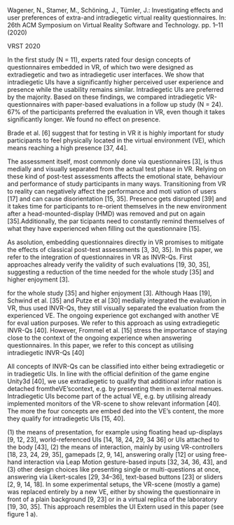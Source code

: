 Wagener, N., Stamer, M., Schöning, J., Tümler, J.: Investigating effects and user preferences of extra-and intradiegetic virtual reality questionnaires. In: 26th ACM Symposium on Virtual Reality Software and Technology. pp. 1–11 (2020)

VRST 2020

In the first study (N = 11), experts rated four design concepts of questionnaires embedded in VR, of which two were designed as extradiegetic and two as intradiegetic user interfaces. We show that intradiegetic UIs have a significantly higher perceived user experience and presence while the usability remains similar. Intradiegetic UIs are preferred by the majority. Based on these findings, we compared intradiegetic VR-questionnaires with paper-based evaluations in a follow up study (N = 24). 67% of the participants preferred the evaluation in VR, even though it takes significantly longer. We found no effect on presence.

Brade et al. [6] suggest that for testing in VR it is highly important for study participants to feel physically located in the virtual environment (VE), which means reaching a high presence [37, 44].

The assessment itself, most commonly done via questionnaires [3], is thus medially and visually separated from the actual test phase in VR. Relying on these kind of post-test assessments affects the emotional state, behaviour and performance of study participants in many ways. Transitioning from VR to reality can negatively affect the performance and moti vation of users [17] and can cause disorientation [15, 35]. Presence gets disrupted [39] and it takes time for participants to re-orient themselves in the new environment after a head-mounted-display (HMD) was removed and put on again [35].Additionally, the par ticipants need to constantly remind themselves of what they have experienced when filling out the questionnaire [15].

As asolution, embedding questionnaires directly in VR promises to mitigate the effects of classical post-test assessments [3, 30, 35]. In this paper, we refer to the integration of questionnaires in VR as INVR-Qs. First approaches already verify the validity of such evaluations [19, 30, 35], suggesting a reduction of the time needed for the whole study [35] and higher enjoyment [3].

for the whole study [35] and higher enjoyment [3]. Although Haas [19], Schwind et al. [35] and Putze et al [30] medially integrated the evaluation in VR, thus used INVR-Qs, they still visually separated the evaluation from the experienced VE. The ongoing experience got exchanged with another VE for eval uation purposes. We refer to this approach as using extradiegetic INVR-Qs [40]. However, Frommel et al. [15] stress the importance of staying close to the context of the ongoing experience when answering questionnaires. In this paper, we refer to this concept as utilising intradiegetic INVR-Qs [40]

All concepts of INVR-Qs can be classified into either being extradiegetic or in tradiegetic UIs. In line with the official definition of the game engine Unity3d [40], we use extradiegetic to qualify that additional infor mation is detached fromtheVE’scontext, e.g. by presenting them in external menues. Intradiegetic UIs become part of the actual VE, e.g. by utilising already implemented monitors of the VR-scene to show relevant information [40]. The more the four concepts are embed ded into the VE’s content, the more they qualify for intradiegetic UIs [15, 40].

(1) the means of presentation, for example using floating head up-displays [9, 12, 23], world-referenced UIs [14, 18, 24, 29, 34 36] or UIs attached to the body [43], (2) the means of interaction, mainly by using VR-controllers [18, 23, 24, 29, 35], gamepads [2, 9, 14], answering orally [12] or using free-hand interaction via Leap Motion gesture-based inputs [32, 34, 36, 43], and (3) other design choices like presenting single or multi-questions at once, answering via Likert-scales [29, 34–36], text-based buttons [23] or sliders [2, 9, 14, 18]. In some experimental setups, the VR-scene (mostly a game) was replaced entirely by a new VE, either by showing the questionnaire in front of a plain background [9, 23] or in a virtual replica of the laboratory [19, 30, 35]. This approach resembles the UI Extern used in this paper (see figure 1 a).